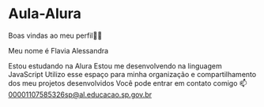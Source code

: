 # Aula-Alura
Boas vindas ao meu perfil💙💙

Meu nome é Flavia Alessandra

Estou estudando na Alura
Estou me desenvolvendo na linguagem JavaScript
Utilizo esse espaço para minha organização e compartilhamento dos meu projetos desenvolvidos
Você pode entrar em contato comigo 📫
00001107585326sp@al.educacao.sp.gov.br
